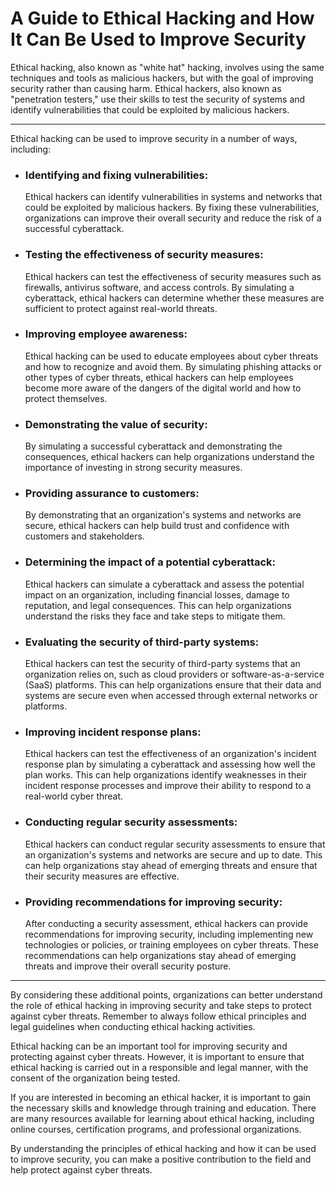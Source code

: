 # A Guide to Ethical Hacking and How It Can Be Used to Improve Security

Ethical hacking, also known as "white hat" hacking, involves using the same techniques and tools as malicious hackers, but with the goal of improving security rather than causing harm. Ethical hackers, also known as "penetration testers," use their skills to test the security of systems and identify vulnerabilities that could be exploited by malicious hackers.

---
Ethical hacking can be used to improve security in a number of ways, including:

* ### Identifying and fixing vulnerabilities: 
  
  Ethical hackers can identify vulnerabilities in systems and networks that could be exploited by malicious hackers. By fixing these vulnerabilities, organizations can improve their overall security and reduce the risk of a successful cyberattack.

* ### Testing the effectiveness of security measures: 
  
  Ethical hackers can test the effectiveness of security measures such as firewalls, antivirus software, and access controls. By simulating a cyberattack, ethical hackers can determine whether these measures are sufficient to protect against real-world threats.

* ### Improving employee awareness: 
  
  Ethical hacking can be used to educate employees about cyber threats and how to recognize and avoid them. By simulating phishing attacks or other types of cyber threats, ethical hackers can help employees become more aware of the dangers of the digital world and how to protect themselves.

* ### Demonstrating the value of security: 
  
  By simulating a successful cyberattack and demonstrating the consequences, ethical hackers can help organizations understand the importance of investing in strong security measures.

* ### Providing assurance to customers: 
  
  By demonstrating that an organization's systems and networks are secure, ethical hackers can help build trust and confidence with customers and stakeholders.

* ### Determining the impact of a potential cyberattack: 
  
  Ethical hackers can simulate a cyberattack and assess the potential impact on an organization, including financial losses, damage to reputation, and legal consequences. This can help organizations understand the risks they face and take steps to mitigate them.

* ### Evaluating the security of third-party systems: 
  
  Ethical hackers can test the security of third-party systems that an organization relies on, such as cloud providers or software-as-a-service (SaaS) platforms. This can help organizations ensure that their data and systems are secure even when accessed through external networks or platforms.

* ### Improving incident response plans: 
  
  Ethical hackers can test the effectiveness of an organization's incident response plan by simulating a cyberattack and assessing how well the plan works. This can help organizations identify weaknesses in their incident response processes and improve their ability to respond to a real-world cyber threat.

* ### Conducting regular security assessments: 
  
  Ethical hackers can conduct regular security assessments to ensure that an organization's systems and networks are secure and up to date. This can help organizations stay ahead of emerging threats and ensure that their security measures are effective.

* ### Providing recommendations for improving security: 
  
  After conducting a security assessment, ethical hackers can provide recommendations for improving security, including implementing new technologies or policies, or training employees on cyber threats. These recommendations can help organizations stay ahead of emerging threats and improve their overall security posture.
---
By considering these additional points, organizations can better understand the role of ethical hacking in improving security and take steps to protect against cyber threats. Remember to always follow ethical principles and legal guidelines when conducting ethical hacking activities.

Ethical hacking can be an important tool for improving security and protecting against cyber threats. However, it is important to ensure that ethical hacking is carried out in a responsible and legal manner, with the consent of the organization being tested.

If you are interested in becoming an ethical hacker, it is important to gain the necessary skills and knowledge through training and education. There are many resources available for learning about ethical hacking, including online courses, certification programs, and professional organizations.

By understanding the principles of ethical hacking and how it can be used to improve security, you can make a positive contribution to the field and help protect against cyber threats.